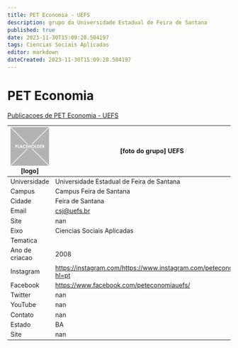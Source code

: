 ```yaml
---
title: PET Economia - UEFS
description: grupo da Universidade Estadual de Feira de Santana
published: true
date: 2023-11-30T15:09:28.504197
tags: Ciencias Sociais Aplicadas
editor: markdown
dateCreated: 2023-11-30T15:09:28.504197
---
```


# PET Economia

[Publicacoes de PET Economia - UEFS](/atividade/80PETEconomiaUEFS/feed.md)

| ![placeholder.png](/placeholder.png) [logo] | [foto do grupo] UEFS         |
| ------------------------------------------- | ------------------------------------------------- |
| Universidade                                | Universidade Estadual de Feira de Santana      |
| Campus                                      | Campus Feira de Santana            |
| Cidade                                      | Feira de Santana             |
| Email                                       | csj@uefs.br             |
| Site                                        | nan              |
| Eixo                                        | Ciencias Sociais Aplicadas              |
| Tematica                                    |           |
| Ano de criacao                              | 2008        |
| Instagram                                   | https://instagram.com/https://www.instagram.com/peteconomia/?hl=pt         |
| Facebook                                    | https://www.facebook.com/peteconomiauefs/          |
| Twitter                                     | nan           |
| YouTube                                     | nan           |
| Contato                                     | nan         |
| Estado                                      |  BA            |
| Site                                        | nan |
